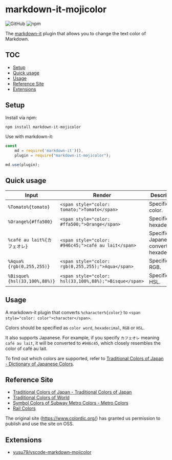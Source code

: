 # markdown-it-mojicolor
![GitHub](https://img.shields.io/github/license/yusu79/markdown-it-mojicolor)
![npm](https://img.shields.io/npm/dw/markdown-it-mojicolor)



The [markdown-it](https://l.pg1x.com/G6nd) plugin that allows you to change the text color of Markdown.

<!-- omit in toc -->
## TOC
- [Setup](#setup)
- [Quick usage](#quick-usage)
- [Usage](#usage)
- [Reference Site](#reference-site)
- [Extensions](#extensions)

## Setup
Install via npm:

```bash
npm install markdown-it-mojicolor
```

Use with markdown-it:

```js
const 
    md = require('markdown-it')(),
    plugin = require("markdown-it-mojicolor");

md.use(plugin);
```

## Quick usage
| Input                        | Render                                                 | Description                                      | 
| ---------------------------- | ------------------------------------------------------ | ------------------------------------------------ | 
| `%Tomato%{tomato}`           | `<span style="color: tomato;">Tomato</span>`           | Specified by color.                              | 
| `%Orange%{#ffa500}`          | `<span style="color: #ffa500;">Orange</span>`          | Specified in hexadecimal.                        | 
| `%café au lait%{カフェオレ}` | `<span style="color: #946c45;">café au lait</span>`    | Specified in Japanese, converted to hexadecimal. | 
| `%Aqua%{rgb(0,255,255)}`     | `<span style="color: rgb(0,255,255);">Aqua</span>`     | Specified in RGB.                                | 
| `%Bisque%{hsl(33,100%,88%)}` | `<span style="color: hsl(33,100%,88%);">Bisque</span>` | Specified in HSL.                                | 


## Usage
A markdown-it plugin that converts `%character%{color}` to `<span style="color: color">character</span>`.


Colors should be specified as `color word`, `hexadecimal`, `RGB` or `HSL`.


It also supports Japanese.
For example, if you specify `カフェオレ` meaning `café au lait`, it will be converted to `#946c45`, which closely resembles the color of café au lait.

To find out which colors are supported, refer to [Traditional Colors of Japan - Dictionary of Japanese Colors](https://l.pg1x.com/X3e4).



## Reference Site
- [Traditional Colors of Japan - Traditional Colors of Japan](https://l.pg1x.com/X3e4)
- [Traditional Colors of World](https://l.pg1x.com/eT5p)
- [Symbol Colors of Subway Metro Colors - Metro Colors](https://l.pg1x.com/kCcm)
- [Rail Colors](https://l.pg1x.com/iyJ7)

The original site (https://www.colordic.org/) has granted us permission to publish and use the site on OSS.



## Extensions
- [yusu79/vscode-markdown-mojicolor](https://l.pg1x.com/spq1)


